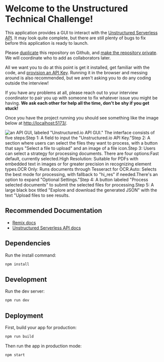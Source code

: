 # Welcome to the Unstructured Technical Challenge!

This application provides a GUI to interact with the [Unstructured Serverless API](https://unstructured.io/api-key-hosted). It may look quite complete, but there are still plenty of bugs to fix before this application is ready to launch.

Please [duplicate](https://help.github.com/articles/duplicating-a-repository/) this repository on Github, and [make the repository private](https://help.github.com/articles/setting-repository-visibility/). We will coordinate who to add as collaborators later.

All we want you to do at this point is get it installed, get familiar with the code, and [provision an API Key](https://unstructured.io/api-key-hosted). Running it in the browser and messing around is also recommended, but we aren't asking you to do any coding outside the interview!

If you have any problems at all, please reach out to your interview coordinator to pair you up with someone to fix whatever issue you might be having. **We ask each other for help all the time, don't be shy if you get stuck!**

Once you have the project running you should see something like the image below at [http://localhost:5173/](http://localhost:5173/).

![an API GUI, labeled "Unstructured.io API GUI." The interface consists of five steps:Step 1: A field to input the "Unstructured.io API Key."Step 2: A section where users can select the files they want to process, with a button that says "Select a file to upload" and an image of a file icon.Step 3: Users can select a strategy for processing documents. There are four options:Fast default, currently selected.High Resolution: Suitable for PDFs with embedded text in images or for greater precision in recognizing element types.OCR Only: Runs documents through Tesseract for OCR.Auto: Selects the best mode for processing, with fallback to "hi_res" if needed.There's an option to expand "Optional Settings."Step 4: A button labeled "Process selected documents" to submit the selected files for processing.Step 5: A large black box titled "Explore and download the generated JSON" with the text "Upload files to see results.](./screenshots/screenshot.png)

## Recommended Documentation

- [Remix docs](https://remix.run/docs)
- [Unstructured Serverless API docs](https://docs.unstructured.io/welcome)

## Dependencies

Run the install command:

```sh
npm install
```

## Development

Run the dev server:

```sh
npm run dev
```

## Deployment

First, build your app for production:

```sh
npm run build
```

Then run the app in production mode:

```sh
npm start
```

